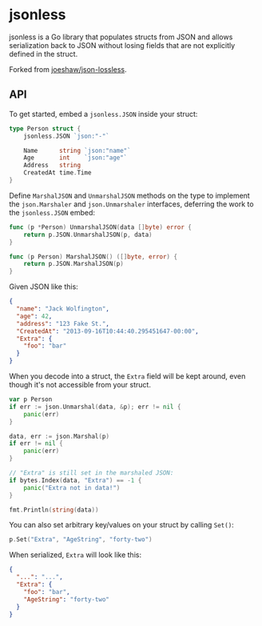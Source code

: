 # jsonless

jsonless is a Go library that populates structs from JSON and
allows serialization back to JSON without losing fields that are
not explicitly defined in the struct.

Forked from [joeshaw/json-lossless](https://github.com/joeshaw/json-lossless).

## API

To get started, embed a `jsonless.JSON` inside your struct:

```go
type Person struct {
	jsonless.JSON `json:"-"`

	Name      string `json:"name"`
	Age       int    `json:"age"`
	Address   string
	CreatedAt time.Time
}
```

Define `MarshalJSON` and `UnmarshalJSON` methods on the type
to implement the `json.Marshaler` and `json.Unmarshaler` interfaces,
deferring the work to the `jsonless.JSON` embed:

```go
func (p *Person) UnmarshalJSON(data []byte) error {
	return p.JSON.UnmarshalJSON(p, data)
}

func (p Person) MarshalJSON() ([]byte, error) {
	return p.JSON.MarshalJSON(p)
}
```

Given JSON like this:

```json
{
  "name": "Jack Wolfington",
  "age": 42,
  "address": "123 Fake St.",
  "CreatedAt": "2013-09-16T10:44:40.295451647-00:00",
  "Extra": {
    "foo": "bar"
  }
}
```

When you decode into a struct, the `Extra` field will be kept around,
even though it's not accessible from your struct.

```go
var p Person
if err := json.Unmarshal(data, &p); err != nil {
	panic(err)
}

data, err := json.Marshal(p)
if err != nil {
	panic(err)
}

// "Extra" is still set in the marshaled JSON:
if bytes.Index(data, "Extra") == -1 {
	panic("Extra not in data!")
}

fmt.Println(string(data))

```

You can also set arbitrary key/values on your struct by calling `Set()`:

```go
p.Set("Extra", "AgeString", "forty-two")
```

When serialized, `Extra` will look like this:

```json
{
  "...": "...",
  "Extra": {
    "foo": "bar",
    "AgeString": "forty-two"
  }
}
```
